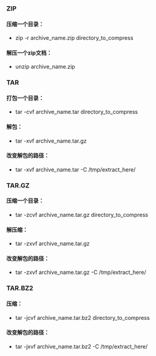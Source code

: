 ### ZIP
#### 压缩一个目录：
* zip -r archive_name.zip directory_to_compress
#### 解压一个zip文档：
* unzip archive_name.zip

### TAR
#### 打包一个目录：
* tar -cvf archive_name.tar directory_to_compress
#### 解包：
* tar -xvf archive_name.tar.gz
#### 改变解包的路径：
* tar -xvf archive_name.tar -C /tmp/extract_here/

### TAR.GZ
#### 压缩一个目录：
* tar -zcvf archive_name.tar.gz directory_to_compress
#### 解压缩：
* tar -zxvf archive_name.tar.gz
#### 改变解包的路径：
* tar -zxvf archive_name.tar.gz -C /tmp/extract_here/

### TAR.BZ2
#### 压缩：
* tar -jcvf archive_name.tar.bz2 directory_to_compress
#### 改变解包的路径：
* tar -jxvf archive_name.tar.bz2 -C /tmp/extract_here/